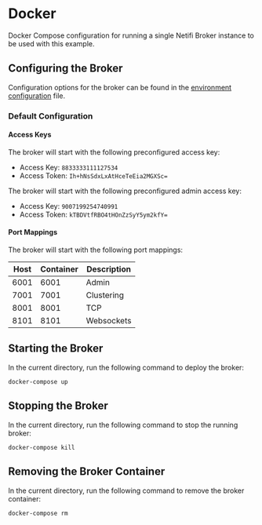 # Docker
Docker Compose configuration for running a single Netifi Broker instance to be used with this example.

## Configuring the Broker
Configuration options for the broker can be found in the [environment configuration](.env) file.

### Default Configuration

#### Access Keys
The broker will start with the following preconfigured access key:

- Access Key: `8833333111127534`
- Access Token: `Ih+hNsSdxLxAtHceTeEia2MGXSc=`

The broker will start with the following preconfigured admin access key:

- Access Key: `9007199254740991`
- Access Token: `kTBDVtfRBO4tHOnZzSyY5ym2kfY=`

#### Port Mappings
The broker will start with the following port mappings:

| Host | Container | Description |
|------|-----------|-------------|
| 6001 | 6001 | Admin |
| 7001 | 7001 | Clustering |
| 8001 | 8001 | TCP |
| 8101 | 8101 | Websockets |

## Starting the Broker
In the current directory, run the following command to deploy the broker:

    docker-compose up

## Stopping the Broker
In the current directory, run the following command to stop the running broker:

    docker-compose kill

## Removing the Broker Container
In the current directory, run the following command to remove the broker container:

    docker-compose rm

